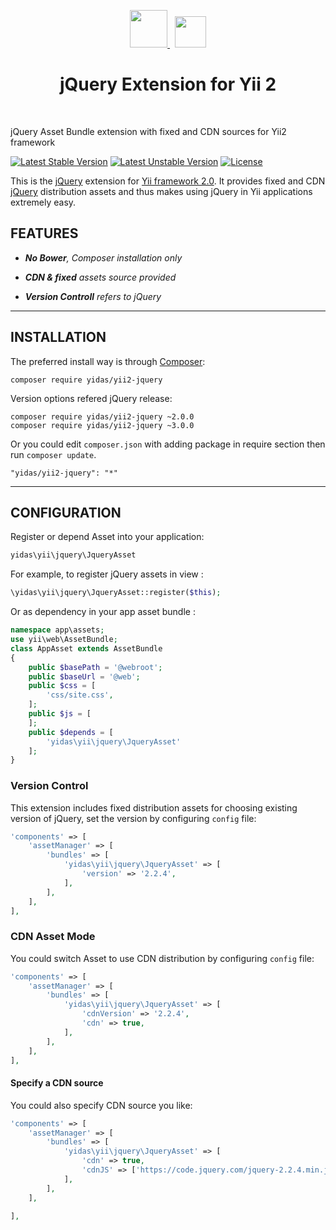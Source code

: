 <p align="center">
    <a href="https://github.com/yiisoft" target="_blank">
        <img src="https://avatars0.githubusercontent.com/u/993323" height="60px">
    </a> &nbsp; 
    <a href="https://jquery.com" target="_blank">
        <img src="https://upload.wikimedia.org/wikipedia/en/thumb/9/9e/JQuery_logo.svg/220px-JQuery_logo.svg.png" height="50px">
    </a>
    <!--
    <a href="https://github.com/yiisoft" target="_blank">
        <img src="https://avatars0.githubusercontent.com/u/993323" height="100px">
    </a> 
    -->
    <h1 align="center">jQuery Extension for Yii 2 </h1>
    <br>
</p>

jQuery Asset Bundle extension with fixed and CDN sources for Yii2 framework

[![Latest Stable Version](https://poser.pugx.org/yidas/yii2-jquery/v/stable?format=flat-square)](https://packagist.org/packages/yidas/yii2-jquery)
[![Latest Unstable Version](https://poser.pugx.org/yidas/yii2-jquery/v/unstable?format=flat-square)](https://packagist.org/packages/yidas/yii2-jquery)
[![License](https://poser.pugx.org/yidas/yii2-jquery/license?format=flat-square)](https://packagist.org/packages/yidas/yii2-jquery)

This is the [jQuery](https://jquery.com/) extension for [Yii framework 2.0](http://www.yiiframework.com/). It provides fixed and CDN [jQuery](https://github.com/jquery/jquery) distribution assets and thus makes using jQuery in Yii applications extremely easy.


FEATURES
--------

- ***No Bower**, Composer installation only*

- ***CDN & fixed** assets source provided*

- ***Version Controll** refers to jQuery*


---


INSTALLATION
------------

The preferred install way is through [Composer](http://getcomposer.org/download/):

```
composer require yidas/yii2-jquery
```

Version options refered jQuery release:

```
composer require yidas/yii2-jquery ~2.0.0
composer require yidas/yii2-jquery ~3.0.0
```

Or you could edit `composer.json` with adding package in require section then run `composer update`.

```
"yidas/yii2-jquery": "*"
```

---

CONFIGURATION
-------------

Register or depend Asset into your application:

```php
yidas\yii\jquery\JqueryAsset
```
    
For example, to register jQuery assets in view :

```php
\yidas\yii\jquery\JqueryAsset::register($this);
```
    
Or as dependency in your app asset bundle :    

```php
namespace app\assets;
use yii\web\AssetBundle;
class AppAsset extends AssetBundle
{
    public $basePath = '@webroot';
    public $baseUrl = '@web';
    public $css = [
        'css/site.css',
    ];
    public $js = [
    ];
    public $depends = [
        'yidas\yii\jquery\JqueryAsset'
    ];
}
```

### Version Control

This extension includes fixed distribution assets for choosing existing version of jQuery, set the version by configuring `config` file:

```php
'components' => [
    'assetManager' => [
        'bundles' => [
            'yidas\yii\jquery\JqueryAsset' => [
                'version' => '2.2.4',
            ],
        ],
    ],
],
```


### CDN Asset Mode

You could switch Asset to use CDN distribution by configuring `config` file:

```php
'components' => [
    'assetManager' => [
        'bundles' => [
            'yidas\yii\jquery\JqueryAsset' => [
                'cdnVersion' => '2.2.4',
                'cdn' => true,
            ],
        ],
    ],
],
```

#### Specify a CDN source

You could also specify CDN source you like:

```php
'components' => [
    'assetManager' => [
        'bundles' => [
            'yidas\yii\jquery\JqueryAsset' => [
                'cdn' => true,
                'cdnJS' => ['https://code.jquery.com/jquery-2.2.4.min.js'],
            ],
        ],
    ],

],
```
    
    
    
